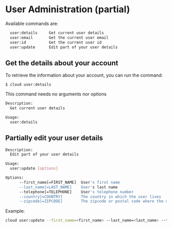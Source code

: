 # User Administration (partial)

Available commands are:

```bash
  user:details     Get current user details
  user:email       Get the current user email
  user:id          Get the current user id
  user:update      Edit part of your user details
``` 

## Get the details about your account

To retrieve the information about your account, you can run the command:

```
$ cloud user:details
```

This command needs no arguments nor options

```bash
Description:
  Get current user details

Usage:
  user:details
```


## Partially edit your user details

```bash
Description:
  Edit part of your user details

Usage:
  user:update [options]

Options:
      --first_name[=FIRST_NAME]  User's first name
      --last_name[=LAST_NAME]    User's last name
      --telephone[=TELEPHONE]    User's telephone number
      --country[=COUNTRY]        The country in which the user lives
      --zipcode[=ZIPCODE]        The zipcode or postal code where the user lives
```

Example:

```bash
cloud user:update --first_name=<first_name> --last_name=<last_name> --telephone=<telephone> --country=US --zipcode=<zipcode>
```
